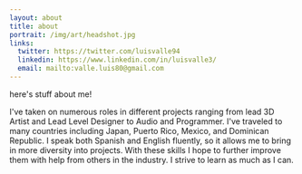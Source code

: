 ```yaml
---
layout: about
title: about
portrait: /img/art/headshot.jpg
links:
  twitter: https://twitter.com/luisvalle94
  linkedin: https://www.linkedin.com/in/luisvalle3/
  email: mailto:valle.luis80@gmail.com
---
```


here's stuff about me!

I've taken on numerous roles in different projects ranging from lead 3D Artist and Lead Level Designer to Audio and Programmer. I've traveled to many countries including Japan, Puerto Rico, Mexico, and Dominican Republic. I speak both Spanish and English fluently, so it allows me to bring in more diversity into projects. With these skills I hope to further improve them with help from others in the industry. I strive to learn as much as I can.
